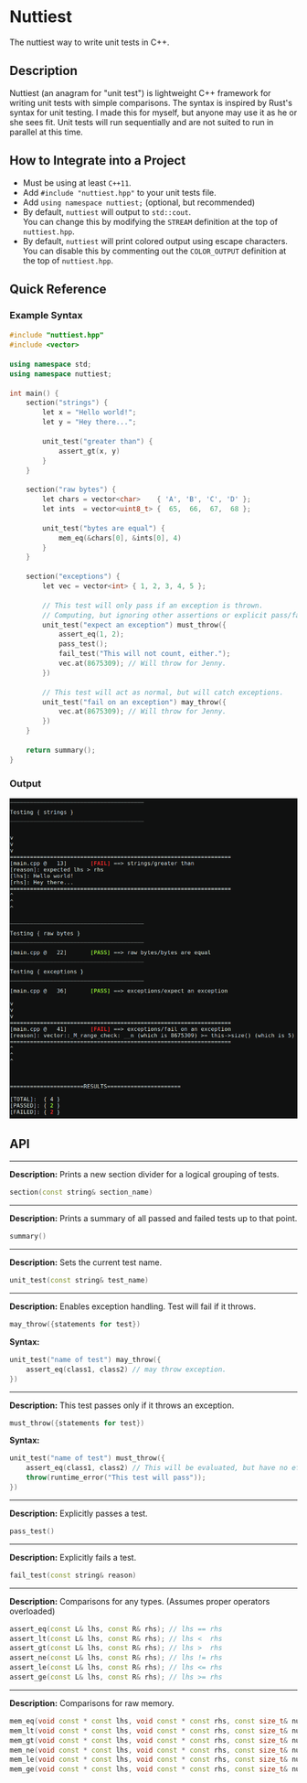# Nuttiest 

The nuttiest way to write unit tests in C++.

## Description
Nuttiest (an anagram for "unit test") is lightweight C++ framework for writing unit tests with simple comparisons. 
The syntax is inspired by Rust's syntax for unit testing. I made this for myself, but anyone may use it as he or she sees fit. Unit tests will run sequentially and are not suited to run in parallel at this time. 


## How to Integrate into a Project
- Must be using at least `C++11`.
- Add `#include "nuttiest.hpp"` to your unit tests file.  
- Add `using namespace nuttiest;`  (optional, but recommended)
- By default, `nuttiest` will output to `std::cout`.   
You can change this by modifying the `STREAM` definition at the top of `nuttiest.hpp`.  
- By default, `nuttiest` will print colored output using escape characters.
You can disable this by commenting out the `COLOR_OUTPUT` definition at the top of `nuttiest.hpp`.

## Quick Reference

### Example Syntax
```C++
#include "nuttiest.hpp"
#include <vector>

using namespace std;
using namespace nuttiest;

int main() {
    section("strings") {
        let x = "Hello world!";
        let y = "Hey there...";

        unit_test("greater than") {
            assert_gt(x, y)
        }
    }

    section("raw bytes") {
        let chars = vector<char>    { 'A', 'B', 'C', 'D' };
        let ints  = vector<uint8_t> {  65,  66,  67,  68 };

        unit_test("bytes are equal") {
            mem_eq(&chars[0], &ints[0], 4)
        }
    }

    section("exceptions") {
        let vec = vector<int> { 1, 2, 3, 4, 5 };

        // This test will only pass if an exception is thrown.
        // Computing, but ignoring other assertions or explicit pass/fails.
        unit_test("expect an exception") must_throw({
            assert_eq(1, 2);
            pass_test();
            fail_test("This will not count, either.");
            vec.at(8675309); // Will throw for Jenny.
        })

        // This test will act as normal, but will catch exceptions.
        unit_test("fail on an exception") may_throw({
            vec.at(8675309); // Will throw for Jenny.
        })
    }

    return summary();
}
```

### Output

![Alt text](screenshots/example-output.png?raw=true "Output")

## API
---
**Description:** Prints a new section divider for a logical grouping of tests.  
```C++
section(const string& section_name)
```  

  
---
**Description:** Prints a summary of all passed and failed tests up to that point. 
```C++
summary()
```  
 
  
---
**Description:** Sets the current test name.
```C++
unit_test(const string& test_name)
``` 


  
---
**Description:** Enables exception handling. Test will fail if it throws.
```C++
may_throw({statements for test})
```  
**Syntax:**
```C++
unit_test("name of test") may_throw({
    assert_eq(class1, class2) // may throw exception.
})
```

  
---
**Description:** This test passes only if it throws an exception.
```C++
must_throw({statements for test})
```  
**Syntax:**
```C++
unit_test("name of test") must_throw({
    assert_eq(class1, class2) // This will be evaluated, but have no effect on the test result.
    throw(runtime_error("This test will pass"));
})
```
  
  
---
**Description:** Explicitly passes a test.
```C++
pass_test()
```  
  
  
---
**Description:** Explicitly fails a test. 
```C++
fail_test(const string& reason)
```
  
  
---
**Description:** Comparisons for any types. (Assumes proper operators overloaded)
```C++
assert_eq(const L& lhs, const R& rhs); // lhs == rhs
assert_lt(const L& lhs, const R& rhs); // lhs <  rhs
assert_gt(const L& lhs, const R& rhs); // lhs >  rhs
assert_ne(const L& lhs, const R& rhs); // lhs != rhs
assert_le(const L& lhs, const R& rhs); // lhs <= rhs
assert_ge(const L& lhs, const R& rhs); // lhs >= rhs
```
  
  
---
**Description:** Comparisons for raw memory. 
```C++
mem_eq(void const * const lhs, void const * const rhs, const size_t& num_bytes); // lhs == rhs
mem_lt(void const * const lhs, void const * const rhs, const size_t& num_bytes); // lhs <  rhs
mem_gt(void const * const lhs, void const * const rhs, const size_t& num_bytes); // lhs >  rhs
mem_ne(void const * const lhs, void const * const rhs, const size_t& num_bytes); // lhs != rhs
mem_le(void const * const lhs, void const * const rhs, const size_t& num_bytes); // lhs <= rhs
mem_ge(void const * const lhs, void const * const rhs, const size_t& num_bytes); // lhs >= rhs
```
